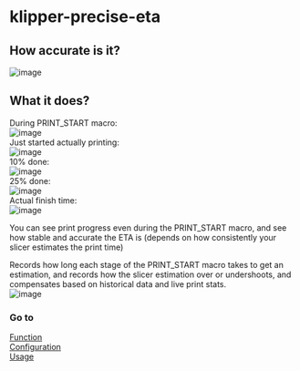 # klipper-precise-eta

## How accurate is it?

![image](https://github.com/user-attachments/assets/bce2a1a5-3214-481a-b5dc-1f566ad44380)


## What it does?

During PRINT_START macro:\
![image](https://github.com/user-attachments/assets/031835f5-0aac-4e60-ad11-37b37317b68b)\
Just started actually printing: \
![image](https://github.com/user-attachments/assets/190ae8e9-48b9-4c8f-abe2-1c9cded2dcac)\
10% done: \
![image](https://github.com/user-attachments/assets/54113269-0783-4629-b613-33e768ea1276)\
25% done: \
![image](https://github.com/user-attachments/assets/c85768a2-73bc-4a95-a5a7-268df7fa4e3e)\
Actual finish time: \
![image](https://github.com/user-attachments/assets/6e809c28-3a42-4211-8a1d-2b9a28bbd0b2)


You can see print progress even during the PRINT_START macro, and see how stable and accurate the ETA is (depends on how consistently your slicer estimates the print time)

Records how long each stage of the PRINT_START macro takes to get an estimation, and records how the slicer estimation over or undershoots, and compensates based on historical data and live print stats.\
![image](https://github.com/user-attachments/assets/539ce614-2e30-4375-9e2d-826a51d6491b)

### Go to
[Function](function.md)\
[Configuration](configuration.md)\
[Usage](usage.md)
